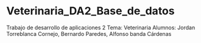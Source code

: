 # Veterinaria_DA2_Base_de_datos
Trabajo de desarrollo de aplicaciones 2
Tema: Veterinaria
Alumnos: Jordan Torreblanca Cornejo, Bernardo Paredes, Alfonso banda Cárdenas
